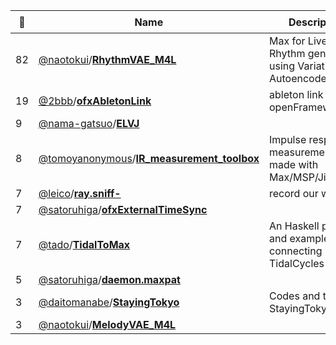 |:star2: | Name | Description | 🌍|
|---|---|---|---|
|82|[@naotokui](https://github.com/naotokui)/[**RhythmVAE_M4L**](https://github.com/naotokui/RhythmVAE_M4L)|Max for Live(M4L) Rhythm generator using Variational Autoencoder(VAE) ||
|19|[@2bbb](https://github.com/2bbb)/[**ofxAbletonLink**](https://github.com/2bbb/ofxAbletonLink)|ableton link for openFrameworks||
|9|[@nama-gatsuo](https://github.com/nama-gatsuo)/[**ELVJ**](https://github.com/nama-gatsuo/ELVJ)|||
|8|[@tomoyanonymous](https://github.com/tomoyanonymous)/[**IR_measurement_toolbox**](https://github.com/tomoyanonymous/IR_measurement_toolbox)|Impulse response measurement Patch made with Max/MSP/Jitter/Gen||
|7|[@leico](https://github.com/leico)/[**ray.sniff-**](https://github.com/leico/ray.sniff-)|record our web field||
|7|[@satoruhiga](https://github.com/satoruhiga)/[**ofxExternalTimeSync**](https://github.com/satoruhiga/ofxExternalTimeSync)|||
|7|[@tado](https://github.com/tado)/[**TidalToMax**](https://github.com/tado/TidalToMax)|An Haskell package and examples for connecting TidalCycles to Max. ||
|5|[@satoruhiga](https://github.com/satoruhiga)/[**daemon.maxpat**](https://github.com/satoruhiga/daemon.maxpat)|||
|3|[@daitomanabe](https://github.com/daitomanabe)/[**StayingTokyo**](https://github.com/daitomanabe/StayingTokyo)|Codes and tools for StayingTokyo||
|3|[@naotokui](https://github.com/naotokui)/[**MelodyVAE_M4L**](https://github.com/naotokui/MelodyVAE_M4L)|||

